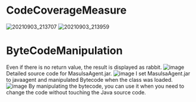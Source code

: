 # CodeCoverageMeasure
![20210903_213707](https://user-images.githubusercontent.com/35192352/132006502-fc78cb68-f8fe-4c06-808b-7fc1ca18a71f.png)
![20210903_213959](https://user-images.githubusercontent.com/35192352/132006687-a5012670-409d-4034-9fd4-a24a218357b7.png)

# ByteCodeManipulation
Even if there is no return value, the result is displayed as rabbit.
![image](https://user-images.githubusercontent.com/35192352/132127181-d8a3218d-ee1f-4be9-85ff-58df708456e4.png)
Detailed source code for MasulsaAgent.jar.
![image](https://user-images.githubusercontent.com/35192352/132127172-207c31b7-433b-4630-b2b0-be1044f2f3b0.png)
I set MasulsaAgent.jar to javaagent and manipulated Bytecode when the class was loaded.
![image](https://user-images.githubusercontent.com/35192352/132127175-2ac9cc4e-5d7b-44c2-ab83-e86c264e1d77.png)
By manipulating the bytecode, you can use it when you need to change the code without touching the Java source code.

